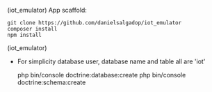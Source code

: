 (iot_emulator) App scaffold:

    git clone https://github.com/danielsalgadop/iot_emulator
    composer install
    npm install


(iot_emulator)
- For simplicity database user, database name and table all are 'iot'

    php bin/console doctrine:database:create
    php bin/console doctrine:schema:create